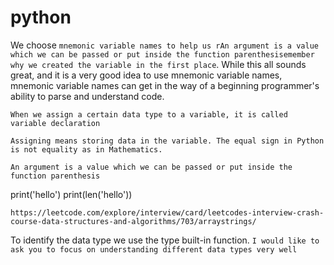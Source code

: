 # python

We choose `mnemonic variable names to help us rAn argument is a value which we can be passed or put inside the function parenthesisemember why we created the variable in the first place`. While this all sounds great, and it is a very good idea to use mnemonic variable names, mnemonic variable names can get in the way of a beginning programmer's ability to parse and understand code.

`When we assign a certain data type to a variable, it is called variable declaration`

`Assigning means storing data in the variable. The equal sign in Python is not equality as in Mathematics.`

`An argument is a value which we can be passed or put inside the function parenthesis`

print('hello')
print(len('hello'))


`https://leetcode.com/explore/interview/card/leetcodes-interview-crash-course-data-structures-and-algorithms/703/arraystrings/`


To identify the data type we use the type built-in function. `I would like to ask you to focus on understanding different data types very well`
